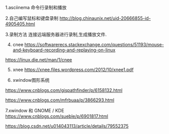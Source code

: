 1.asciinema 命令行录制和播放

2.自己编写鼠标和键盘录制
http://blog.chinaunix.net/uid-20666855-id-4905405.html

3.录制方法
连接远端服务器进行录制,生成播放文件.

4. cnee
https://softwarerecs.stackexchange.com/questions/51193/mouse-and-keyboard-recording-and-replaying-on-linux

https://linux.die.net/man/1/cnee

5. xnee
https://xnee.files.wordpress.com/2012/10/xnee1.pdf

6. xwindow图形系统

https://www.cnblogs.com/gispathfinder/p/6158132.html

https://www.cnblogs.com/mfrbuaa/p/3866293.html

7.xwindow 和 GNOME / KDE
https://www.cnblogs.com/sueble/p/6901817.html

https://blog.csdn.net/u014043113/article/details/79552375